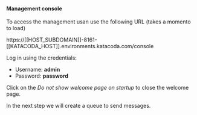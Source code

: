 #### Management console

To access the management usan use the following URL (takes a momento to load)

https://[[HOST_SUBDOMAIN]]-8161-[[KATACODA_HOST]].environments.katacoda.com/console

Log in using the credentials:

* Username: **admin**
* Password: **password**

Click on the *Do not show welcome page on startup* to close the welcome page.

In the next step we will create a queue to send messages.
